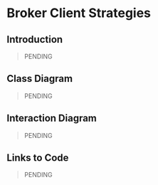 # Broker Client Strategies

## Introduction

> PENDING

## Class Diagram

> PENDING

## Interaction Diagram

> PENDING

## Links to Code

> PENDING
